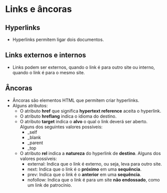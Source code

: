 # Links e âncoras

## Hyperlinks

- Hyperlinks permitem ligar dois documentos.

## Links externos e internos

- Links podem ser externos, quando o link é para outro site ou interno, quando o link é para o mesmo site.

## Âncoras

- Âncoras são elementos HTML que permitem criar hyperlinks.
- Alguns atributos:
  - O atributo **href** que significa **hypertext reference** aceita o hyperlink.
  - O atributo **hreflang** indica o idioma do destino.
  - O atributo **target** indica o **alvo** o qual o link deverá ser aberto. Alguns dos seguintes valores possíveis:
    - _self
    - _blank
    - _parent
    - _top
  - O atributo **rel** indica a **natureza** do hyperlink de **destino**. Alguns dos valores possíveis:
    - external: Indica que o link é externo, ou seja, leva para outro site.
    - next: Indica que o link é o **próximo** em uma **sequência**.
    - prev: Indica que o link é o **anterior** em uma **sequência**.
    - nofollow: Indica que o link é para um site **não endossado**, como um link de patrocínio.